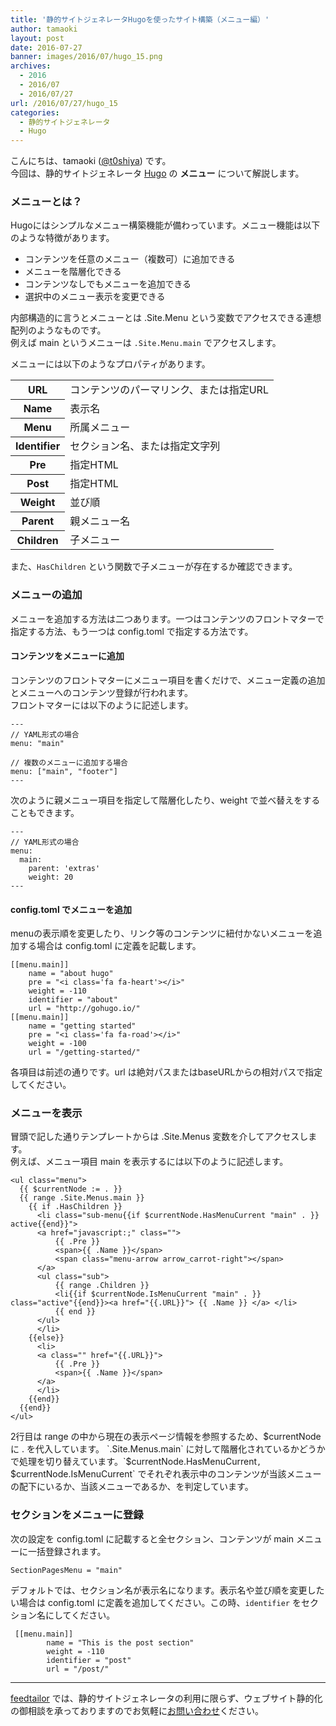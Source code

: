 ```yaml
---
title: '静的サイトジェネレータHugoを使ったサイト構築（メニュー編）'
author: tamaoki
layout: post
date: 2016-07-27
banner: images/2016/07/hugo_15.png
archives:
  - 2016
  - 2016/07
  - 2016/07/27
url: /2016/07/27/hugo_15
categories:
  - 静的サイトジェネレータ
  - Hugo
---
```


こんにちは、tamaoki ([@t0shiya](https://twitter.com/t0shiya)) です。  
今回は、静的サイトジェネレータ [Hugo](http://gohugo.io) の **メニュー** について解説します。

<!--more-->

### メニューとは？

Hugoにはシンプルなメニュー構築機能が備わっています。メニュー機能は以下のような特徴があります。

* コンテンツを任意のメニュー（複数可）に追加できる
* メニューを階層化できる
* コンテンツなしでもメニューを追加できる
* 選択中のメニュー表示を変更できる

内部構造的に言うとメニューとは .Site.Menu という変数でアクセスできる連想配列のようなものです。  
例えば main というメニューは `.Site.Menu.main` でアクセスします。

メニューには以下のようなプロパティがあります。

<table>
<tr><th>URL</th><td>コンテンツのパーマリンク、または指定URL</td></tr>
<tr><th>Name</th><td>表示名</td></tr>
<tr><th>Menu</th><td>所属メニュー</td></tr>
<tr><th>Identifier</th><td>セクション名、または指定文字列</td></tr>
<tr><th>Pre</th><td>指定HTML</td></tr>
<tr><th>Post</th><td>指定HTML</td></tr>
<tr><th>Weight</th><td>並び順</td></tr>
<tr><th>Parent</th><td>親メニュー名</td></tr>
<tr><th>Children</th><td>子メニュー</td></tr>
</table>

また、`HasChildren` という関数で子メニューが存在するか確認できます。


### メニューの追加

メニューを追加する方法は二つあります。一つはコンテンツのフロントマターで指定する方法、もう一つは config.toml で指定する方法です。

#### コンテンツをメニューに追加

コンテンツのフロントマターにメニュー項目を書くだけで、メニュー定義の追加とメニューへのコンテンツ登録が行われます。  
フロントマターには以下のように記述します。

```
---
// YAML形式の場合
menu: "main"

// 複数のメニューに追加する場合
menu: ["main", "footer"]
---
```

次のように親メニュー項目を指定して階層化したり、weight で並べ替えをすることもできます。

```
---
// YAML形式の場合
menu:
  main:
    parent: 'extras'
    weight: 20
---
```

#### config.toml でメニューを追加

menuの表示順を変更したり、リンク等のコンテンツに紐付かないメニューを追加する場合は config.toml に定義を記載します。

```
[[menu.main]]
    name = "about hugo"
    pre = "<i class='fa fa-heart'></i>"
    weight = -110
    identifier = "about"
    url = "http://gohugo.io/"
[[menu.main]]
    name = "getting started"
    pre = "<i class='fa fa-road'></i>"
    weight = -100
    url = "/getting-started/"
```

各項目は前述の通りです。url は絶対パスまたはbaseURLからの相対パスで指定してください。


### メニューを表示

冒頭で記した通りテンプレートからは .Site.Menus 変数を介してアクセスします。  
例えば、メニュー項目 main を表示するには以下のように記述します。
 
```
<ul class="menu">
  {{ $currentNode := . }}
  {{ range .Site.Menus.main }}
    {{ if .HasChildren }}
      <li class="sub-menu{{if $currentNode.HasMenuCurrent "main" . }} active{{end}}">
      <a href="javascript:;" class="">
          {{ .Pre }}
          <span>{{ .Name }}</span>
          <span class="menu-arrow arrow_carrot-right"></span>
      </a>
      <ul class="sub">
          {{ range .Children }}
          <li{{if $currentNode.IsMenuCurrent "main" . }} class="active"{{end}}><a href="{{.URL}}"> {{ .Name }} </a> </li>
          {{ end }}
      </ul>
      </li>
    {{else}}
      <li>
      <a class="" href="{{.URL}}">
          {{ .Pre }}
          <span>{{ .Name }}</span>
      </a>
      </li>
    {{end}}
  {{end}}
</ul>
```

2行目は range の中から現在の表示ページ情報を参照するため、$currentNode に . を代入しています。  
`.Site.Menus.main` に対して階層化されているかどうかで処理を切り替えています。`$currentNode.HasMenuCurrent`, `$currentNode.IsMenuCurrent` でそれぞれ表示中のコンテンツが当該メニューの配下にいるか、当該メニューであるか、を判定しています。


### セクションをメニューに登録

次の設定を config.toml に記載すると全セクション、コンテンツが main メニューに一括登録されます。

```
SectionPagesMenu = "main"
```

デフォルトでは、セクション名が表示名になります。表示名や並び順を変更したい場合は config.toml に定義を追加してください。この時、`identifier` をセクション名にしてください。

```
 [[menu.main]]
        name = "This is the post section"
        weight = -110
        identifier = "post"
        url = "/post/"
```

- - -

[feedtailor](http://www.feedtailor.jp) では、静的サイトジェネレータの利用に限らず、ウェブサイト静的化の御相談を承っておりますのでお気軽に[お問い合わせ](http://www.feedtailor.jp/form/)ください。


